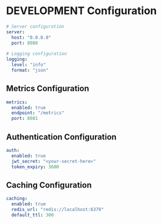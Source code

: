 # DEVELOPMENT Configuration

```yaml
# Server configuration
server:
  host: "0.0.0.0"
  port: 8080
  
# Logging configuration
logging:
  level: "info"
  format: "json"
```

## Metrics Configuration

```yaml
metrics:
  enabled: true
  endpoint: "/metrics"
  port: 8081
```

## Authentication Configuration

```yaml
auth:
  enabled: true
  jwt_secret: "<your-secret-here>"
  token_expiry: 3600
```

## Caching Configuration

```yaml
caching:
  enabled: true
  redis_url: "redis://localhost:6379"
  default_ttl: 300
```
